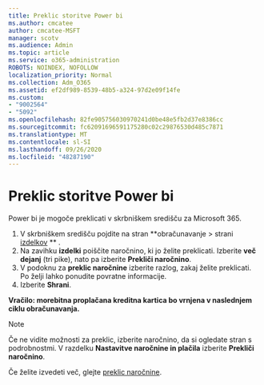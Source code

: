 ```yaml
---
title: Preklic storitve Power bi
ms.author: cmcatee
author: cmcatee-MSFT
manager: scotv
ms.audience: Admin
ms.topic: article
ms.service: o365-administration
ROBOTS: NOINDEX, NOFOLLOW
localization_priority: Normal
ms.collection: Adm_O365
ms.assetid: ef2df989-8539-48b5-a324-97d2e09f14fe
ms.custom:
- "9002564"
- "5092"
ms.openlocfilehash: 82fe905756030970241d0be48e5fb2d37e8386cc
ms.sourcegitcommit: fc62091696591175280c02c29876530d485c7871
ms.translationtype: MT
ms.contentlocale: sl-SI
ms.lasthandoff: 09/26/2020
ms.locfileid: "48287190"
---
```

# <a name="cancel-power-bi"></a>Preklic storitve Power bi

Power bi je mogoče preklicati v skrbniškem središču za Microsoft 365.

1. V skrbniškem središču pojdite na stran **obračunavanje > strani [izdelkov](https://go.microsoft.com/fwlink/p/?linkid=842054) ** .
2. Na zavihku **izdelki** poiščite naročnino, ki jo želite preklicati. Izberite **več dejanj** (tri pike), nato pa izberite **Prekliči naročnino**.
3. V podoknu za **preklic naročnine** izberite razlog, zakaj želite preklicati. Po želji lahko ponudite povratne informacije.
4. Izberite **Shrani**.

**Vračilo: morebitna proplačana kreditna kartica bo vrnjena v naslednjem ciklu obračunavanja.**

> [!NOTE]
> Če ne vidite možnosti za preklic, izberite naročnino, da si ogledate stran s podrobnostmi. V razdelku **Nastavitve naročnine in plačila** izberite **Prekliči naročnino**.

Če želite izvedeti več, glejte [preklic naročnine](https://docs.microsoft.com/microsoft-365/commerce/subscriptions/cancel-your-subscription).